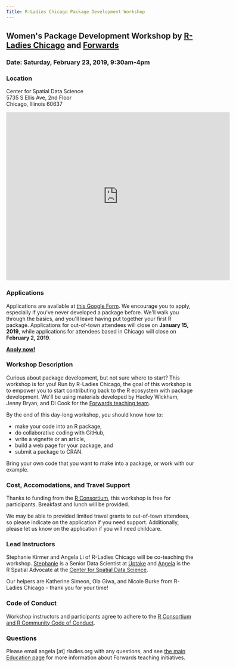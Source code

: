 ```yaml
---
Title: R-Ladies Chicago Package Development Workshop
---
```


## Women's Package Development Workshop by [R-Ladies Chicago](https://rladieschicago.org) and [Forwards](https://forwards.github.io)

### Date: Saturday, February 23, 2019, 9:30am-4pm

### Location

Center for Spatial Data Science  
5735 S Ellis Ave, 2nd Floor  
Chicago, Illinois 60637 

<iframe src="https://www.google.com/maps/embed?pb=!1m18!1m12!1m3!1d2974.7548639089937!2d-87.60317058411151!3d41.79049637886998!2m3!1f0!2f0!3f0!3m2!1i1024!2i768!4f13.1!3m3!1m2!1s0x880e293e7bd41241%3A0x5966b3036fc25171!2sSearle+Chemical+Laboratory%2C+5735+S+Ellis+Ave%2C+Chicago%2C+IL+60637!5e0!3m2!1sen!2sus!4v1544044603496" title="Google map of location" width="600" height="450" frameborder="0" style="border:0" allowfullscreen></iframe>
 
### Applications

Applications are available at [this Google Form](https://docs.google.com/forms/d/1lcmkrKNjLAIGlm0Eeyc3nDGv7FsY6upJYSYWVawX28I). We encourage you to apply, especially if you've never developed a package before. We'll walk you through the basics, and you'll leave having put together your first R package. Applications for out-of-town attendees will close on **January 15, 2019**, while applications for attendees based in Chicago will close on **February 2, 2019**.

[**Apply now!**](https://docs.google.com/forms/d/1lcmkrKNjLAIGlm0Eeyc3nDGv7FsY6upJYSYWVawX28I)

### Workshop Description

Curious about package development, but not sure where to start? This workshop is for you! Run by R-Ladies Chicago, the goal of this workshop is to empower you to start contributing back to the R ecosystem with package development. We'll be using materials developed by Hadley Wickham, Jenny Bryan, and Di Cook for the [Forwards teaching team](https://forwards.github.io/edu/).

By the end of this day-long workshop, you should know how to:

- make your code into an R package, 
- do collaborative coding with GitHub, 
- write a vignette or an article, 
- build a web page for your package, and
- submit a package to CRAN. 

Bring your own code that you want to make into a package, or work with our example. 

### Cost, Accomodations, and Travel Support
Thanks to funding from the <a href="https://www.r-consortium.org/" target="_blank">R Consortium</a>, this workshop is free for participants.  Breakfast and lunch will be provided.  

We may be able to provided limited travel grants to out-of-town attendees, so please indicate on the application if you need support. Additionally, please let us know on the application if you will need childcare.

### Lead Instructors

Stephanie Kirmer and Angela Li of R-Ladies Chicago will be co-teaching the workshop. [Stephanie](https://skirmer.github.io/) is a Senior Data Scientist at [Uptake](https://www.uptake.com/) and [Angela](https://angela-li.github.io/) is the R Spatial Advocate at the [Center for Spatial Data Science](https://spatial.uchicago.edu). 

Our helpers are Katherine Simeon, Ola Giwa, and Nicole Burke from R-Ladies Chicago - thank you for your time!

### Code of Conduct

Workshop instructors and participants agree to adhere to the <a href="https://wiki.r-consortium.org/view/R_Consortium_and_the_R_Community_Code_of_Conduct" target="_blank">R Consortium and R Community Code of Conduct</a>.

### Questions

Please email angela [at] rladies.org with any questions, and see <a href="http://forwards.github.io/edu/" target="_blank">the main Education page</a> for more information about Forwards teaching initiatives.

